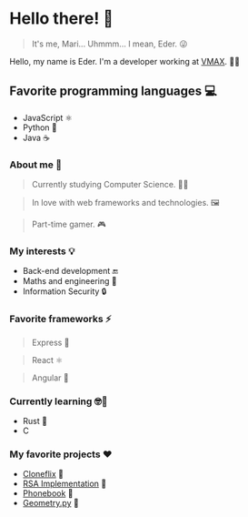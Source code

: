 # Hello there! 👋

> It's me, Mari... Uhmmm... I mean, Eder. 😜

Hello, my name is Eder. I'm a developer working at [VMAX](https://www.vmax.net.br/). 🏃💨

## Favorite programming languages 💻

- JavaScript ⚛️
- Python 🐍
- Java ☕

### About me 🤠

> Currently studying Computer Science. 👨‍💻

> In love with web frameworks and technologies. 🖼️

> Part-time gamer. 🎮

### My interests 💡

- Back-end development 🔚
- Maths and engineering 🧮
- Information Security 🔒

### Favorite frameworks ⚡

> Express 📩

> React ⚛️

> Angular 📐

### Currently learning 🤓📘

- Rust 🦀
- C

### My favorite projects ❤️

- [Cloneflix](https://nxrth-x.github.io/Cloneflix) 🎥
- [RSA Implementation](https://github.com/Nxrth-x/RSA-Implementation) 🔐
- [Phonebook](https://github.com/Nxrth-x/JavaStack/tree/main/Phonebook) 📖
- [Geometry.py](https://github.com/Nxrth-x/Geometry) 📐

<!--START_SECTION:waka-->
<!--END_SECTION:waka-->
